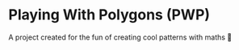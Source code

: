 # Playing With Polygons (PWP)

A project created for the fun of creating cool patterns with maths 🔢

